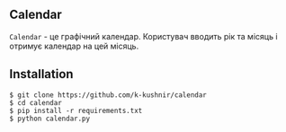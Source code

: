 ## Calendar

`Calendar` - це графічний календар. Користувач вводить рік та місяць і отримує календар на цей місяць.

## Installation

```
$ git clone https://github.com/k-kushnir/calendar
$ cd calendar
$ pip install -r requirements.txt
$ python calendar.py
```
